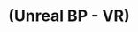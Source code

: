 ---
layout: default
title: "(Unreal BP - VR)"
parent: "(Unreal 🚀)"
has_children: true
nav_order: 4
---